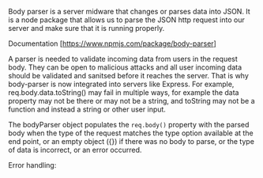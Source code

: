 Body parser is a server midware that changes or parses data into JSON. It is a node package that allows us to parse the JSON http request into our server and make sure that it is running properly.

Documentation [https://www.npmjs.com/package/body-parser]

A parser is needed to validate incoming data from users in the request body. They can be open to malicious attacks and all user incoming data should be validated and sanitsed before it reaches the server. That is why body-parser is now integrated into servers like Express.
For example, req.body.data.toString() may fail in multiple ways, for example the data property may not be there or may not be a string, and toString may not be a function and instead a string or other user input.

The bodyParser object populates the `req.body()` property with the parsed body when the type of the request matches the type option available at the end point, or an empty object ({}) if there was no body to parse, or the type of data is incorrect, or an error occurred.

Error handling:
